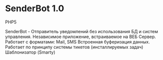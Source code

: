 SenderBot 1.0
=========
PHP5

SenderBot - Отправитель уведомлений без использования БД и систем управления.
Независимое приложение, встраиваемое на ВЕБ Сервер. 
Работает с форматами: Mail, SMS
Встроенная буферизация данных.
Работает по принципу системы тикетов (инсталлируемых задач)
Шаблонизатор (Smarty)
